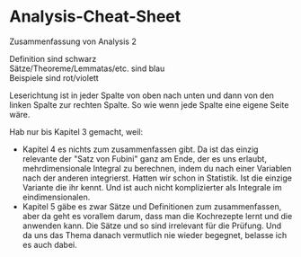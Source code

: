 # Analysis-Cheat-Sheet
Zusammenfassung von Analysis 2

Definition sind schwarz  
Sätze/Theoreme/Lemmatas/etc. sind blau  
Beispiele sind rot/violett  
  
Leserichtung ist in jeder Spalte von oben nach unten und dann von den linken Spalte zur rechten Spalte. So wie wenn jede Spalte eine eigene Seite wäre.

Hab nur bis Kapitel 3 gemacht, weil:
- Kapitel 4 es nichts zum zusammenfassen gibt. Da ist das einzig relevante der "Satz von Fubini" ganz am Ende, der es uns erlaubt, mehrdimensionale Integral zu berechnen, indem du nach einer Variablen nach der anderen integrierst.
Hatten wir schon in Statistik. Ist die einzige Variante die ihr kennt. Und ist auch nicht komplizierter als Integrale im eindimensionalen.
- Kapitel 5 gäbe es zwar Sätze und Definitionen zum zusammenfassen, aber da geht es vorallem darum, dass man die Kochrezepte lernt und die anwenden kann. Die Sätze und so sind irrelevant für die Prüfung. Und da uns das Thema danach vermutlich nie wieder begegnet, belasse ich es auch dabei.

